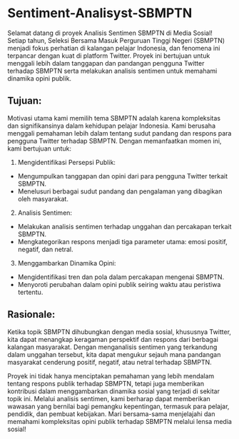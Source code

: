 # Sentiment-Analisyst-SBMPTN
Selamat datang di proyek Analisis Sentimen SBMPTN di Media Sosial! Setiap tahun, Seleksi Bersama Masuk Perguruan Tinggi Negeri (SBMPTN) menjadi fokus perhatian di kalangan pelajar Indonesia, dan fenomena ini terpancar dengan kuat di platform Twitter. Proyek ini bertujuan untuk menggali lebih dalam tanggapan dan pandangan pengguna Twitter terhadap SBMPTN serta melakukan analisis sentimen untuk memahami dinamika opini publik.

## Tujuan:
Motivasi utama kami memilih tema SBMPTN adalah karena kompleksitas dan signifikansinya dalam kehidupan pelajar Indonesia. Kami berusaha menggali pemahaman lebih dalam tentang sudut pandang dan respons para pengguna Twitter terhadap SBMPTN. Dengan memanfaatkan momen ini, kami bertujuan untuk:

1. Mengidentifikasi Persepsi Publik:
- Mengumpulkan tanggapan dan opini dari para pengguna Twitter terkait SBMPTN.
- Menelusuri berbagai sudut pandang dan pengalaman yang dibagikan oleh masyarakat.
  
2. Analisis Sentimen:
- Melakukan analisis sentimen terhadap unggahan dan percakapan terkait SBMPTN.
- Mengkategorikan respons menjadi tiga parameter utama: emosi positif, negatif, dan netral.

3. Menggambarkan Dinamika Opini:
- Mengidentifikasi tren dan pola dalam percakapan mengenai SBMPTN.
- Menyoroti perubahan dalam opini publik seiring waktu atau peristiwa tertentu.

## Rasionale:
Ketika topik SBMPTN dihubungkan dengan media sosial, khususnya Twitter, kita dapat menangkap keragaman perspektif dan respons dari berbagai kalangan masyarakat. Dengan menganalisis sentimen yang terkandung dalam unggahan tersebut, kita dapat mengukur sejauh mana pandangan masyarakat cenderung positif, negatif, atau netral terhadap SBMPTN.

Proyek ini tidak hanya menciptakan pemahaman yang lebih mendalam tentang respons publik terhadap SBMPTN, tetapi juga memberikan kontribusi dalam menggambarkan dinamika sosial yang terjadi di sekitar topik ini. Melalui analisis sentimen, kami berharap dapat memberikan wawasan yang bernilai bagi pemangku kepentingan, termasuk para pelajar, pendidik, dan pembuat kebijakan. Mari bersama-sama menjelajahi dan memahami kompleksitas opini publik terhadap SBMPTN melalui lensa media sosial!
